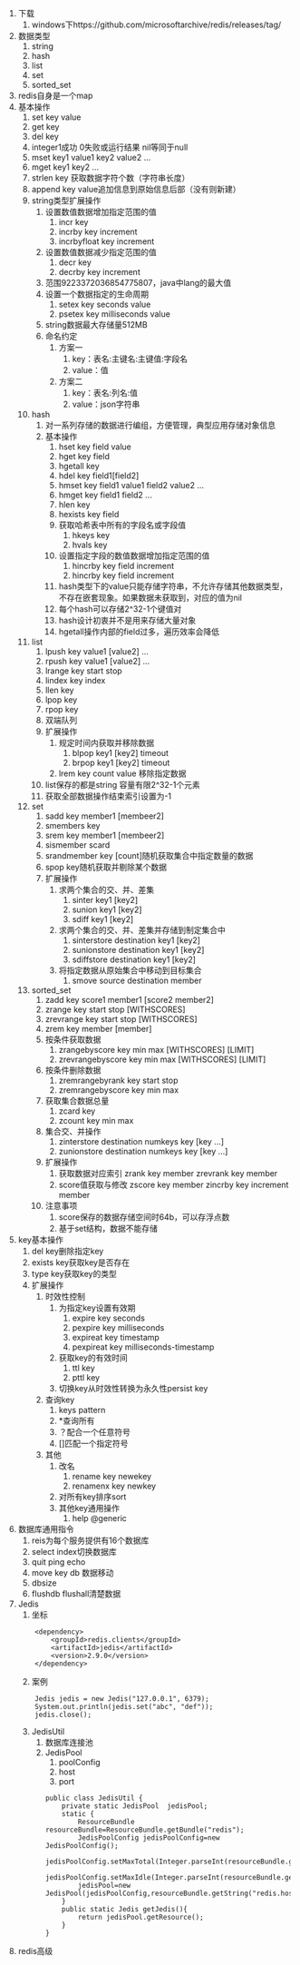 1. 下载
    1. windows下https://github.com/microsoftarchive/redis/releases/tag/
2. 数据类型
    1. string
    2. hash
    3. list
    4. set
    5. sorted_set
3. redis自身是一个map
4. 基本操作
    1. set key value
    2. get key
    3. del key
    4. integer1成功 0失败或运行结果 nil等同于null
    5. mset key1 value1 key2 value2 ...
    6. mget key1 key2 ...
    7. strlen key 获取数据字符个数（字符串长度）
    8. append key value追加信息到原始信息后部（没有则新建）
    9. string类型扩展操作
        1. 设置数值数据增加指定范围的值
            1. incr key
            2. incrby key increment
            3. incrbyfloat key increment
        2. 设置数值数据减少指定范围的值
            1. decr key
            2. decrby key increment
        3. 范围9223372036854775807，java中lang的最大值
        4. 设置一个数据指定的生命周期
            1. setex key seconds value
            2. psetex key milliseconds value
        5. string数据最大存储量512MB
        6. 命名约定
            1. 方案一
                1. key：表名:主键名:主键值:字段名
                2. value：值
            2. 方案二
                1. key：表名:列名:值
                2. value：json字符串
    10. hash
        1. 对一系列存储的数据进行编组，方便管理，典型应用存储对象信息
        2. 基本操作
            1. hset key field value
            2. hget key field
            3. hgetall key
            4. hdel key field1[field2]
            5. hmset key field1 value1 field2 value2 ...
            6. hmget key field1 field2 ...
            7. hlen key
            8. hexists key field
            9. 获取哈希表中所有的字段名或字段值
                1. hkeys key
                2. hvals key
            10. 设置指定字段的数值数据增加指定范围的值
                1. hincrby key field increment
                2. hincrby key field increment
            11. hash类型下的value只能存储字符串，不允许存储其他数据类型，不存在嵌套现象。如果数据未获取到，对应的值为nil
            12. 每个hash可以存储2^32-1个键值对
            13. hash设计初衷并不是用来存储大量对象
            14. hgetall操作内部的field过多，遍历效率会降低
    11. list
        1. lpush key value1 [value2] ...
        2. rpush key value1 [value2] ...
        3. lrange key start stop
        4. lindex key index
        5. llen key
        6. lpop key
        7. rpop key
        8. 双端队列
        9. 扩展操作
            1. 规定时间内获取并移除数据
                1. blpop key1 [key2] timeout
                2. brpop key1 [key2] timeout
            2. lrem key count value 移除指定数据
        10. list保存的都是string 容量有限2^32-1个元素
        11. 获取全部数据操作结束索引设置为-1
    12. set
        1. sadd key member1 [membeer2]
        2. smembers key
        3. srem key member1 [membeer2]
        4. sismember scard
        5. srandmember key [count]随机获取集合中指定数量的数据
        6. spop key随机获取并剔除某个数据
        7. 扩展操作
            1. 求两个集合的交、并、差集
                1. sinter key1 [key2]
                2. sunion key1 [key2]
                3. sdiff key1 [key2]
            2. 求两个集合的交、并、差集并存储到制定集合中
                1. sinterstore destination key1 [key2]
                2. sunionstore destination key1 [key2]
                3. sdiffstore destination key1 [key2]
            3. 将指定数据从原始集合中移动到目标集合
                1. smove source destination member
    13. sorted_set
        1. zadd key score1 member1 [score2 member2]
        2. zrange key start stop [WITHSCORES]
        3. zrevrange key start stop [WITHSCORES]
        4. zrem key member [member]
        5. 按条件获取数据
            1. zrangebyscore key min max [WITHSCORES] [LIMIT]
            2. zrevrangebyscore key min max [WITHSCORES] [LIMIT]
        6. 按条件删除数据
            1. zremrangebyrank key start stop
            2. zremrangebyscore key min max
        7. 获取集合数据总量
            1. zcard key
            2. zcount key min max
        8. 集合交、并操作
            1. zinterstore destination numkeys key [key ...]
            2. zunionstore destination numkeys key [key ...]
        9. 扩展操作
            1. 获取数据对应索引
                zrank key member
                zrevrank key member
            2. score值获取与修改
                zscore key member
                zincrby key increment member
        10. 注意事项
            1. score保存的数据存储空间时64b，可以存浮点数
            2. 基于set结构，数据不能存储
5. key基本操作
    1. del key删除指定key
    2. exists key获取key是否存在
    3. type key获取key的类型
    4. 扩展操作
        1. 时效性控制
            1. 为指定key设置有效期
                1. expire key seconds
                2. pexpire key milliseconds
                3. expireat key timestamp
                4. pexpireat key milliseconds-timestamp
            2. 获取key的有效时间
                1. ttl key
                2. pttl key
            3. 切换key从时效性转换为永久性persist key
        2. 查询key
            1. keys pattern
            2. *查询所有
            3. ？配合一个任意符号
            4. []匹配一个指定符号
        3. 其他
            1. 改名
                1. rename key newekey
                2. renamenx key newkey
            2. 对所有key排序sort
            3. 其他key通用操作
                1. help @generic
6. 数据库通用指令
    1. reis为每个服务提供有16个数据库
    2. select index切换数据库
    3. quit ping echo
    4. move key db 数据移动
    5. dbsize
    6. flushdb flushall清楚数据
7. Jedis
    1. 坐标
    ```
        <dependency>
            <groupId>redis.clients</groupId>
            <artifactId>jedis</artifactId>
            <version>2.9.0</version>
        </dependency>
    ```
    2. 案例
    ```
        Jedis jedis = new Jedis("127.0.0.1", 6379);
        System.out.println(jedis.set("abc", "def"));
        jedis.close();
    ```
    3. JedisUtil
        1. 数据库连接池
        2. JedisPool
            1. poolConfig
            2. host
            3. port
            ```
            public class JedisUtil {
                private static JedisPool  jedisPool;
                static {
                    ResourceBundle resourceBundle=ResourceBundle.getBundle("redis");
                    JedisPoolConfig jedisPoolConfig=new JedisPoolConfig();
                    jedisPoolConfig.setMaxTotal(Integer.parseInt(resourceBundle.getString("redis.maxTotal")));
                    jedisPoolConfig.setMaxIdle(Integer.parseInt(resourceBundle.getString("redis.maxIdle")));
                    jedisPool=new JedisPool(jedisPoolConfig,resourceBundle.getString("redis.host"),Integer.parseInt(resourceBundle.getString("redis.port")));
                }
                public static Jedis getJedis(){
                    return jedisPool.getResource();
                }
            }
            ```
8. redis高级